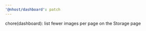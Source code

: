 ```yaml
---
'@nhost/dashboard': patch
---
```


chore(dashboard): list fewer images per page on the Storage page

